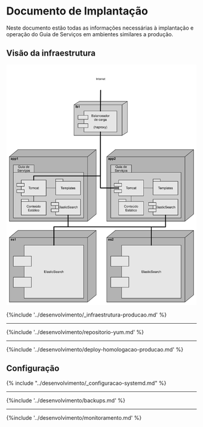 # Documento de Implantação

Neste documento estão todas as informações necessárias à implantação e operação do Guia de Serviços em ambientes similares a produção.

## Visão da infraestrutura

[![Diagrama da rede em ambiente similar a produção](/desenvolvimento/ambiente-producao.svg)](/desenvolvimento/ambiente-producao.graphml)

{%include '../desenvolvimento/_infraestrutura-producao.md' %}

----

{%include '../desenvolvimento/repositorio-yum.md' %}

----

{%include '../desenvolvimento/deploy-homologacao-producao.md' %}

## Configuração

{% include "../desenvolvimento/_configuracao-systemd.md" %}

----

{%include '../desenvolvimento/backups.md' %}

----

{%include '../desenvolvimento/monitoramento.md' %}